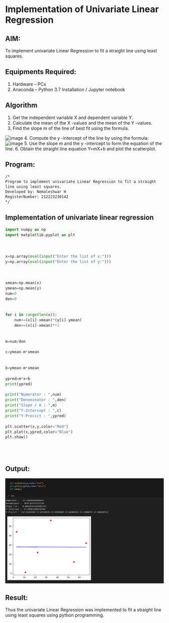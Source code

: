 # Implementation of Univariate Linear Regression
## AIM:
To implement univariate Linear Regression to fit a straight line using least squares.

## Equipments Required:
1. Hardware – PCs
2. Anaconda – Python 3.7 Installation / Jupyter notebook

## Algorithm
1. Get the independent variable X and dependent variable Y.
2. Calculate the mean of the X -values and the mean of the Y -values.
3. Find the slope m of the line of best fit using the formula. 
<img width="231" alt="image" src="https://user-images.githubusercontent.com/93026020/192078527-b3b5ee3e-992f-46c4-865b-3b7ce4ac54ad.png">
4. Compute the y -intercept of the line by using the formula:
<img width="148" alt="image" src="https://user-images.githubusercontent.com/93026020/192078545-79d70b90-7e9d-4b85-9f8b-9d7548a4c5a4.png">
5. Use the slope m and the y -intercept to form the equation of the line.
6. Obtain the straight line equation Y=mX+b and plot the scatterplot.

## Program:
```
/*
Program to implement univariate Linear Regression to fit a straight line using least squares.
Developed by: Nemaleshwar H
RegisterNumber: 212223230142
*/
```
## Implementation of univariate linear regression
```py
import numpy as np
import matplotlib.pyplot as plt



x=np.array(eval(input("Enter the list of x:")))
y=np.array(eval(input("Enter the list of y:")))



xmean=np.mean(x)
ymean=np.mean(y)
num=0 
den=0 


for i in range(len(x)):
    num+=(x[i]-xmean)*(y[i]-ymean)
    den+=(x[i]-xmean)**2
    

m=num/den

c=ymean-m*xmean


b=ymean-m*xmean

ypred=m*x+b
print(ypred)

print("Numerator : ",num)
print("Denominator : ",den)
print("Slope / m : ",m)
print("Y-Intercept : ",c)
print("Y-Precict : ",ypred)

plt.scatter(x,y,color="Red")
plt.plot(x,ypred,color="Blue")
plt.show()





```
## Output:

![alt text](image.png)




## Result:
Thus the univariate Linear Regression was implemented to fit a straight line using least squares using python programming.

